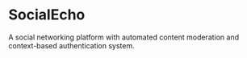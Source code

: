 # SocialEcho
A social networking platform with automated content moderation and context-based authentication system.